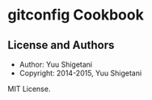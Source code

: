 gitconfig Cookbook
==================

License and Authors
-------------------
- Author: Yuu Shigetani
- Copyright: 2014-2015, Yuu Shigetani

MIT License.
